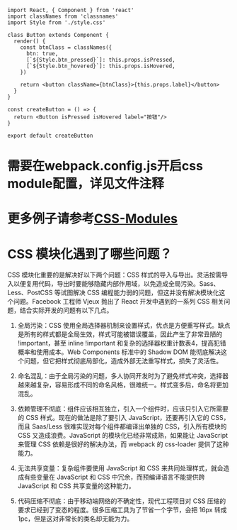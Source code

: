 ```
import React, { Component } from 'react'
import classNames from 'classnames'
import Style from './style.css'

class Button extends Component {
  render() {
    const btnClass = classNames({
      btn: true,
      [`${Style.btn_pressed}`]: this.props.isPressed,
      [`${Style.btn_hovered}`]: this.props.isHovered,
    })

    return <button className={btnClass}>{this.props.label}</button>
  }
}

const createButton = () => {
  return <Button isPressed isHovered label="按钮"/>
}

export default createButton
```
# 需要在webpack.config.js开启css module配置，详见文件注释

# 更多例子请参考[CSS-Modules][1]

# CSS 模块化遇到了哪些问题？

CSS 模块化重要的是解决好以下两个问题：CSS 样式的导入与导出。灵活按需导入以便复用代码，导出时要能够隐藏内部作用域，以免造成全局污染。Sass、Less、PostCSS 等试图解决 CSS 编程能力弱的问题，但这并没有解决模块化这个问题。Facebook 工程师 Vjeux 抛出了 React 开发中遇到的一系列 CSS 相关问题，结合实际开发的问题有以下几点。

1. 全局污染：CSS 使用全局选择器机制来设置样式，优点是方便重写样式。缺点是所有的样式都是全局生效，样式可能被错误覆盖，因此产生了非常丑陋的 !important，甚至 inline !important 和复杂的选择器权重计数表4，提高犯错概率和使用成本。Web Components 标准中的 Shadow DOM 能彻底解决这个问题，但它把样式彻底局部化，造成外部无法重写样式，损失了灵活性。

2. 命名混乱：由于全局污染的问题，多人协同开发时为了避免样式冲突，选择器越来越复杂，容易形成不同的命名风格，很难统一。样式变多后，命名将更加混乱。

3. 依赖管理不彻底：组件应该相互独立，引入一个组件时，应该只引入它所需要的 CSS 样式。现在的做法是除了要引入 JavaScript，还要再引入它的 CSS，而且 Saas/Less 很难实现对每个组件都编译出单独的 CSS，引入所有模块的 CSS 又造成浪费。JavaScript 的模块化已经非常成熟，如果能让 JavaScript 来管理 CSS 依赖是很好的解决办法，而 webpack 的 css-loader 提供了这种能力。

4. 无法共享变量：复杂组件要使用 JavaScript 和 CSS 来共同处理样式，就会造成有些变量在 JavaScript 和 CSS 中冗余，而预编译语言不能提供跨 JavaScript 和 CSS 共享变量的这种能力。

5. 代码压缩不彻底：由于移动端网络的不确定性，现代工程项目对 CSS 压缩的要求已经到了变态的程度。很多压缩工具为了节省一个字节，会把 16px 转成 1pc，但是这对非常长的类名却无能为力。

  [1]: https://github.com/antgod/css-modules-demos